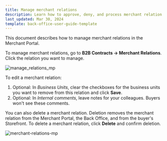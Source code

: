 ```yaml
---
title: Manage merchant relations
description: Learn how to approve, deny, and process merchant relation requests in the Merchant Portal
last_updated: Mar 30, 2024
template: back-office-user-guide-template
---
```


This document describes how to manage merchant relations in the Merchant Portal.

To manage merchant relations, go to **B2B Contracts -> Merchant Relations**. Click the relation you want to manage.

![manage_relations_mp](https://spryker.s3.eu-central-1.amazonaws.com/docs/pbc/all/merchant-management/merchant-relations-in-merchant-portal/manage-merchant-relations/merchant-relations-mp.png)

To edit a merchant relation:

1. Optional: In *Business Units*, clear the checkboxes for the business units you want to remove from this relation and click **Save**.
2. Optional: In *Internal comments*, leave notes for your colleagues. Buyers won't see these comments.

You can also delete a merchant relation. Deletion removes the merchant relation from the Merchant Portal, the Back Office, and from the buyer's Storefront. To delete a merchant relation, click **Delete** and confirm deletion.

![merchant-relations-mp](https://spryker.s3.eu-central-1.amazonaws.com/docs/pbc/all/merchant-management/merchant-relations-in-merchant-portal/manage-merchant-relations/mp-relation-details.png)
